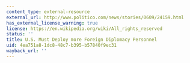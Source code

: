 ```yaml
---
content_type: external-resource
external_url: http://www.politico.com/news/stories/0609/24159.html
has_external_license_warning: true
license: https://en.wikipedia.org/wiki/All_rights_reserved
status: ''
title: U.S. Must Deploy more Foreign Diplomacy Personnel
uid: 4ea751a8-1dc8-48c7-b395-b57840f9ec31
wayback_url: ''
---
```

